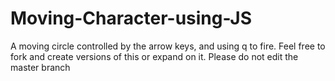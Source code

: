 # Moving-Character-using-JS
A moving circle controlled by the arrow keys, and using q to fire. Feel free to fork and create versions of this or expand on it.
Please do not edit the master branch
